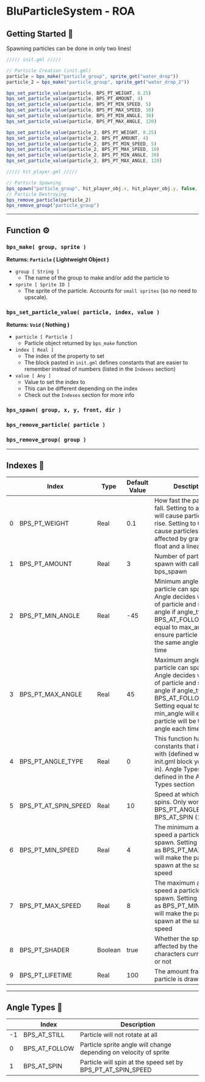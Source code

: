 # BluParticleSystem - ROA

## Getting Started 🚩

Spawning particles can be done in only two lines!

```jsx
///// init.gml /////

// Particle Creation (init.gml)
particle = bps_make("particle_group", sprite_get("water_drop"))
particle_2 = bps_make("particle_group", sprite_get("water_drop_2"))

bps_set_particle_value(particle, BPS_PT_WEIGHT, 0.25)
bps_set_particle_value(particle, BPS_PT_AMOUNT, 4)
bps_set_particle_value(particle, BPS_PT_MIN_SPEED, 5)
bps_set_particle_value(particle, BPS_PT_MAX_SPEED, 10)
bps_set_particle_value(particle, BPS_PT_MIN_ANGLE, 30)
bps_set_particle_value(particle, BPS_PT_MAX_ANGLE, 120)

bps_set_particle_value(particle_2, BPS_PT_WEIGHT, 0.25)
bps_set_particle_value(particle_2, BPS_PT_AMOUNT, 4)
bps_set_particle_value(particle_2, BPS_PT_MIN_SPEED, 5)
bps_set_particle_value(particle_2, BPS_PT_MAX_SPEED, 10)
bps_set_particle_value(particle_2, BPS_PT_MIN_ANGLE, 30)
bps_set_particle_value(particle_2, BPS_PT_MAX_ANGLE, 120)

///// hit_player.gml /////

// Particle Spawning
bps_spawn("particle_group", hit_player_obj.x, hit_player_obj.y, false, spr_dir)
// Particle Destroying
bps_remove_particle(particle_2)
bps_remove_group("particle_group")
```

---

## Function ⚙

### `bps_make( group, sprite )`

**Returns: `Particle` ( Lightweight Object )**

- `group [ String ]`
    - The name of the group to make and/or add the particle to
- `sprite [ Sprite ID ]`
    - The sprite of the particle. Accounts for `small sprites` (so no need to upscale).

### `bps_set_particle_value( particle, index, value )`

**Returns: `Void` ( Nothing )**

- `particle [ Particle ]`
    - Particle object returned by `bps_make` function
- `index [ Real ]`
    - The index of the property to set
    - The block pasted in `init.gml` defines constants that are easier to remember instead of numbers (listed in the `Indexes` section)
- `value [ Any ]`
    - Value to set the index to
    - This can be different depending on the index
    - Check out the `Indexes` section for more info

### `bps_spawn( group, x, y, front, dir )`

### `bps_remove_particle( particle )`

### `bps_remove_group( group )`

---

## Indexes 🔎

|  | Index | Type | Default Value | Desctiption |
| --- | --- | --- | --- | --- |
| 0 | BPS_PT_WEIGHT | Real | 0.1 | How fast the particle will fall. Setting to a negative will cause particles to rise. Setting to 0 will cause particles to not be affected by gravity and float and a linear path |
| 1 | BPS_PT_AMOUNT | Real | 3 | Number of particles to spawn with called with bps_spawn |
| 2 | BPS_PT_MIN_ANGLE | Real | -45 | Minimum angle that particle can spawn with. Angle decides velocity of particle and sprite angle if angle_type = BPS_AT_FOLLOW.Setting equal to max_angle will ensure particle will be the same angle each time |
| 3 | BPS_PT_MAX_ANGLE | Real | 45 | Maximum angle that particle can spawn with. Angle decides velocity of particle and sprite angle if angle_type = BPS_AT_FOLLOW. Setting equal to min_angle will ensure particle will be the same angle each time |
| 4 | BPS_PT_ANGLE_TYPE | Real | 0 | This function has constants that it works with (defined with the init.gml block you pasted in). Angle Types are defined in the Angle Types section |
| 5 | BPS_PT_AT_SPIN_SPEED | Real | 10 | Speed at which particle spins. Only works after BPS_PT_ANGLE_TYPE = BPS_AT_SPIN (1) |
| 6 | BPS_PT_MIN_SPEED | Real | 4 | The minimum amount of speed a particle can spawn. Setting the same as BPS_PT_MAX_SPEED will make the particle spawn at the same speed |
| 7 | BPS_PT_MAX_SPEED | Real | 8 | The maximum amount of speed a particle can spawn. Setting the same as BPS_PT_MIN_SPEED will make the particle spawn at the same speed |
| 8 | BPS_PT_SHADER | Boolean | true | Whether the sprite is affected by the characters current color or not |
| 9 | BPS_PT_LIFETIME | Real | 100 | The amount frames the particle is drawn |

---

## Angle Types 📐

|  | Index | Description |
| --- | --- | --- |
| -1 | BPS_AT_STILL | Particle will not rotate at all |
| 0 | BPS_AT_FOLLOW | Particle sprite angle will change depending on velocity of sprite |
| 1 | BPS_AT_SPIN | Particle will spin at the speed set by BPS_PT_AT_SPIN_SPEED |
